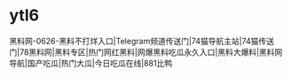 # ytl6
黑料网-0626-黑料不打烊入口|Telegram频道传送门|74猫导航主站|74猫传送门|78黑料网|黑料专区|热门网红黑料|网爆黑料吃瓜永久入口|黑料大爆料|黑料网导航|国产吃瓜|热门大瓜|今日吃瓜在线|881比鸭
